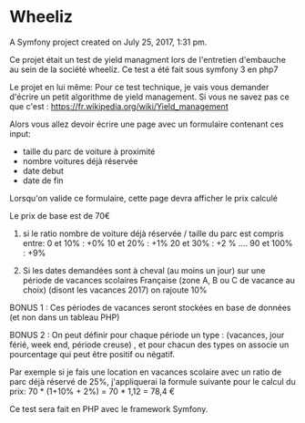 Wheeliz
=======

A Symfony project created on July 25, 2017, 1:31 pm.

Ce projet était un test de yield managment lors de l'entretien d'embauche au sein de la société wheeliz.
Ce test a été fait sous symfony 3 en php7

Le projet en lui même:
Pour ce test technique, je vais vous demander d'écrire un petit algorithme de yield management.
Si vous ne savez pas ce que c'est : https://fr.wikipedia.org/wiki/Yield_management

Alors vous allez devoir écrire une page avec un formulaire contenant ces input:
- taille du parc de voiture à proximité
- nombre voitures déjà réservée
- date debut
- date de fin

Lorsqu'on valide ce formulaire, cette page devra afficher le prix calculé

Le prix de base est de 70€

1) si le ratio nombre de voiture déjà réservée / taille du parc est compris entre:
0 et 10% : +0%
10 et 20% : +1%
20 et 30% : +2 %
.... 
90 et 100% : +9%

2) Si les dates demandées sont à cheval (au moins un jour) sur une période de vacances scolaires Française (zone A, B ou C de vacance au choix) (disont les vacances 2017)
on rajoute 10%

BONUS 1 : Ces périodes de vacances seront stockées en base de données (et non dans un tableau PHP)

BONUS 2 : On peut définir pour chaque période un type : (vacances, jour férié, week end, période creuse) , et pour chacun des types on associe un pourcentage qui peut être positif ou négatif.

Par exemple si je fais une location en vacances scolaire avec un ratio de parc déjà réservé de 25%, j'appliquerai la formule suivante pour le calcul du prix:
70 * (1+10% + 2%) = 70 * 1,12 = 78,4 €

Ce test sera fait en PHP avec le framework Symfony.


